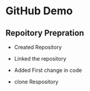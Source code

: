 # GitHub Demo

## Repoitory Prepration
- Created Repository

- Linked the repository
- Added First change in code	
- clone Respository
 
